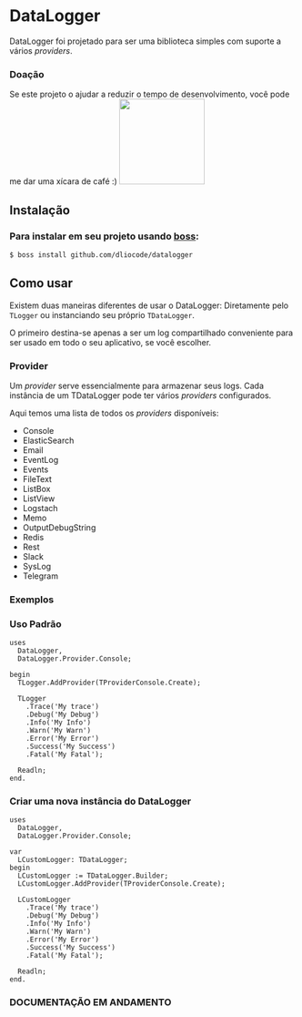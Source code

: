 # DataLogger

DataLogger foi projetado para ser uma biblioteca simples com suporte a vários _providers_.

### Doação

Se este projeto o ajudar a reduzir o tempo de desenvolvimento, você pode me dar uma xícara de café :) <a href="https://www.paypal.com/donate?hosted_button_id=2T7W4PL7YGJZW" target="_blank" rel="noopener noreferrer"><img width="150" src="https://www.paypalobjects.com/en_US/i/btn/btn_donateCC_LG.gif"></a>


## Instalação

### Para instalar em seu projeto usando [boss](https://github.com/HashLoad/boss):
```sh
$ boss install github.com/dliocode/datalogger
```

## Como usar

Existem duas maneiras diferentes de usar o DataLogger: 
Diretamente pelo ``` TLogger ``` ou instanciando seu próprio ``` TDataLogger ```.

O primeiro destina-se apenas a ser um log compartilhado conveniente para ser usado em todo o seu aplicativo, se você escolher.

### Provider

Um _provider_ serve essencialmente para armazenar seus logs. Cada instância de um TDataLogger pode ter vários _providers_ configurados.

Aqui temos uma lista de todos os _providers_ disponíveis:

- Console 
- ElasticSearch 
- Email
- EventLog
- Events
- FileText
- ListBox
- ListView
- Logstach
- Memo
- OutputDebugString
- Redis
- Rest
- Slack
- SysLog
- Telegram

### Exemplos

### Uso Padrão

```delphi
uses
  DataLogger,
  DataLogger.Provider.Console;

begin
  TLogger.AddProvider(TProviderConsole.Create);

  TLogger
    .Trace('My trace')
    .Debug('My Debug')
    .Info('My Info')
    .Warn('My Warn')
    .Error('My Error')
    .Success('My Success')
    .Fatal('My Fatal');

  Readln;
end.
```
### Criar uma nova instância do DataLogger

```delphi
uses
  DataLogger,
  DataLogger.Provider.Console;

var
  LCustomLogger: TDataLogger;
begin
  LCustomLogger := TDataLogger.Builder;
  LCustomLogger.AddProvider(TProviderConsole.Create);

  LCustomLogger
    .Trace('My trace')
    .Debug('My Debug')
    .Info('My Info')
    .Warn('My Warn')
    .Error('My Error')
    .Success('My Success')
    .Fatal('My Fatal');

  Readln;
end.
```

### **DOCUMENTAÇÃO EM ANDAMENTO**
